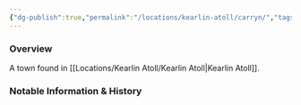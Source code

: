 ```yaml
---
{"dg-publish":true,"permalink":"/locations/kearlin-atoll/carryn/","tags":["Location","Unexplored"],"noteIcon":"","created":"2024-12-13T17:41:12.719+00:00","updated":"2024-12-13T23:09:51.218+00:00"}
---
```



### Overview
A town found in [[Locations/Kearlin Atoll/Kearlin Atoll\|Kearlin Atoll]].

### Notable Information & History 